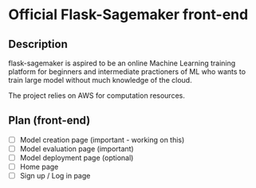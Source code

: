 # Official Flask-Sagemaker front-end

## Description
flask-sagemaker is aspired to be an online Machine Learning training platform for beginners and intermediate practioners of ML who wants to train large model without much knowledge of the cloud.

The project relies on AWS for computation resources.

## Plan (front-end)
- [ ] Model creation page (important - working on this)
- [ ] Model evaluation page (important)
- [ ] Model deployment page (optional)
- [ ] Home page
- [ ] Sign up / Log in page 
